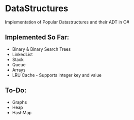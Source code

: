 # DataStructures
Implementation of Popular Datastructures and their ADT in C#
## Implemented So Far:
  - Binary & Binary Search Trees
  - LinkedList
  - Stack
  - Queue
  - Arrays
  - LRU Cache - Supports integer key and value
  
## To-Do:
  - Graphs
  - Heap
  - HashMap
